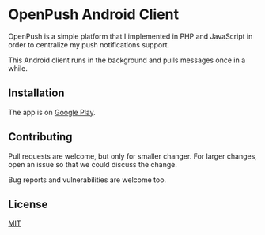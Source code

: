 # OpenPush Android Client

OpenPush is a simple platform that I implemented in PHP and JavaScript in order to centralize my push notifications support.

This Android client runs in the background and pulls messages once in a while.

## Installation
The app is on [Google Play](https://play.google.com/store/apps/details?id=nadav.tasher.openpush).

## Contributing
Pull requests are welcome, but only for smaller changer.
For larger changes, open an issue so that we could discuss the change.

Bug reports and vulnerabilities are welcome too. 

## License
[MIT](https://choosealicense.com/licenses/mit/)